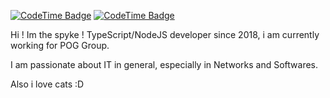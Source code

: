 [![CodeTime Badge](https://img.shields.io/endpoint?style=for-the-badge&color=CC33CC&url=https%3A%2F%2Fapi.codetime.dev%2Fshield%3Fid%3D30437%26project%3D%26in=0)](https://codetime.dev)
[![CodeTime Badge](https://img.shields.io/endpoint?style=for-the-badge&color=222&url=https%3A%2F%2Fapi.codetime.dev%2Fshield%3Fid%3D31053%26project%3DPOG-DataTracker-L%26in=604800000)](https://codetime.dev)

Hi ! Im the spyke !
TypeScript/NodeJS developer since 2018, i am currently working for POG Group.

I am passionate about IT in general, especially in Networks and Softwares.

Also i love cats :D
